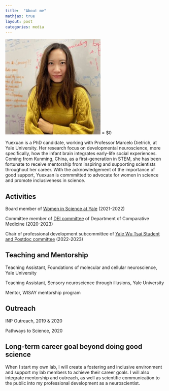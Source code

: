 ```yaml
---
title:  "About me"
mathjax: true
layout: post
categories: media
---
```

<p>
  <img src="assets/yuexuan2_square.jpg" alt="Yuexuan"> = $0
</p>

Yuexuan is a PhD candidate, working with Professor Marcelo Dietrich, at Yale University. Her research focus on developmental neuroscience, more specifically, how the infant brain integrates early-life social experiences. Coming from Kunming, China, as a first-generation in STEM, she has been fortunate to receive mentorship from inspiring and supporting scientists throughout her career. With the acknowledgement of the importance of good support, Yuexuan is commmitted to advocate for women in science and promote inclusiveness in science.






## Activities

Board member of [Women in Science at Yale][WISAY] (2021-2022) 

Committee member of [DEI committee][DEI] of Department of Comparative Medicine (2020-2023)

Chair of professional development subcommittee of [Yale Wu Tsai Student and Postdoc committee][SPC] (2022-2023)

[WISAY]:https://wisay.sites.yale.edu/
[DEI]:https://medicine.yale.edu/compmed/diversity/
[SPC]:https://wti.yale.edu/initiatives/graduate



## Teaching and Mentorship

Teaching Assistant, Foundations of molecular and cellular neuroscience, Yale University

Teaching Assistant, Sensory neuroscience through illusions, Yale University

Mentor, WISAY mentorship program




## Outreach

INP Outreach, 2019 & 2020

Pathways to Science, 2020




## Long-term career goal beyond doing good science

When I start my own lab, I will create a fostering and inclusive environment and support my lab members to achieve their career goals. I will also integrate mentorship and outreach, as well as scientific communication to the public into my professional development as a neuroscientist. 


